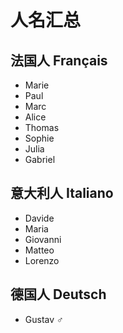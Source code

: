 # 人名汇总

## 法国人 Français

- Marie
- Paul
- Marc
- Alice
- Thomas
- Sophie
- Julia
- Gabriel

## 意大利人 Italiano

- Davide
- Maria
- Giovanni
- Matteo
- Lorenzo

## 德国人 Deutsch

- Gustav ♂

